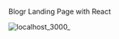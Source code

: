 Blogr Landing Page with React

![localhost_3000_](https://user-images.githubusercontent.com/32105677/129785225-1030d34d-a76c-4c9d-8f7f-59ecca1c36cf.png)


